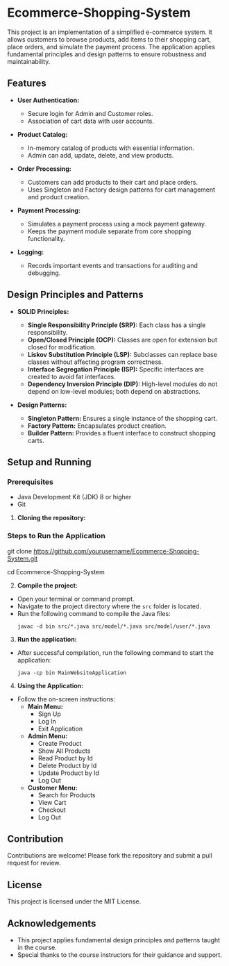 # Ecommerce-Shopping-System

This project is an implementation of a simplified e-commerce system. It allows customers to browse products, add items to their shopping cart, place orders, and simulate the payment process. The application applies fundamental principles and design patterns to ensure robustness and maintainability.

## Features

- **User Authentication:**
  - Secure login for Admin and Customer roles.
  - Association of cart data with user accounts.

- **Product Catalog:**
  - In-memory catalog of products with essential information.
  - Admin can add, update, delete, and view products.

- **Order Processing:**
  - Customers can add products to their cart and place orders.
  - Uses Singleton and Factory design patterns for cart management and product creation.

- **Payment Processing:**
  - Simulates a payment process using a mock payment gateway.
  - Keeps the payment module separate from core shopping functionality.

- **Logging:**
  - Records important events and transactions for auditing and debugging.

## Design Principles and Patterns

- **SOLID Principles:**
  - **Single Responsibility Principle (SRP):** Each class has a single responsibility.
  - **Open/Closed Principle (OCP):** Classes are open for extension but closed for modification.
  - **Liskov Substitution Principle (LSP):** Subclasses can replace base classes without affecting program correctness.
  - **Interface Segregation Principle (ISP):** Specific interfaces are created to avoid fat interfaces.
  - **Dependency Inversion Principle (DIP):** High-level modules do not depend on low-level modules; both depend on abstractions.

- **Design Patterns:**
  - **Singleton Pattern:** Ensures a single instance of the shopping cart.
  - **Factory Pattern:** Encapsulates product creation.
  - **Builder Pattern:** Provides a fluent interface to construct shopping carts.


## Setup and Running

### Prerequisites

- Java Development Kit (JDK) 8 or higher
- Git
  
1. **Cloning the repository:**
### Steps to Run the Application
git clone https://github.com/yourusername/Ecommerce-Shopping-System.git

cd Ecommerce-Shopping-System
   
2. **Compile the project:**
- Open your terminal or command prompt.
- Navigate to the project directory where the `src` folder is located.
- Run the following command to compile the Java files:
  ```
  javac -d bin src/*.java src/model/*.java src/model/user/*.java
  ```

3. **Run the application:**
- After successful compilation, run the following command to start the application:
  ```
  java -cp bin MainWebsiteApplication
  ```

4. **Using the Application:**
- Follow the on-screen instructions:
  - **Main Menu:**
    - Sign Up
    - Log In
    - Exit Application
  - **Admin Menu:**
    - Create Product
    - Show All Products
    - Read Product by Id
    - Delete Product by Id
    - Update Product by Id
    - Log Out
  - **Customer Menu:**
    - Search for Products
    - View Cart
    - Checkout
    - Log Out

## Contribution

Contributions are welcome! Please fork the repository and submit a pull request for review.

## License

This project is licensed under the MIT License.

## Acknowledgements

- This project applies fundamental design principles and patterns taught in the course.
- Special thanks to the course instructors for their guidance and support.

